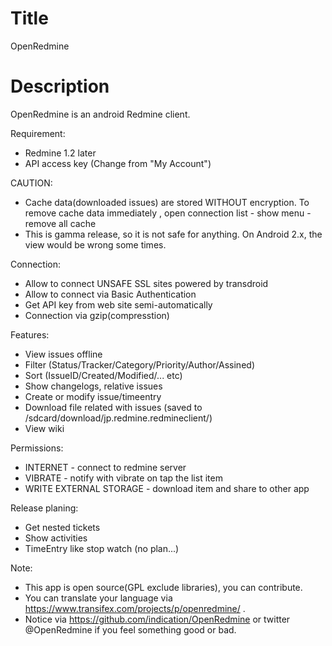 Title
===========
OpenRedmine

Description
==========
OpenRedmine is an android Redmine client.

Requirement:
* Redmine 1.2 later
* API access key (Change from "My Account")

CAUTION:
* Cache data(downloaded issues) are stored WITHOUT encryption. To remove cache data immediately , open connection list - show menu - remove all cache 
* This is gamma release, so it is not safe for anything. On Android 2.x, the view would be wrong some times.

Connection:
* Allow to connect UNSAFE SSL sites powered by transdroid
* Allow to connect via Basic Authentication
* Get API key from web site semi-automatically
* Connection via gzip(compresstion)

Features:
* View issues offline
* Filter (Status/Tracker/Category/Priority/Author/Assined)
* Sort (IssueID/Created/Modified/... etc)
* Show changelogs, relative issues
* Create or modify issue/timeentry
* Download file related with issues (saved to /sdcard/download/jp.redmine.redmineclient/)
* View wiki

Permissions:
* INTERNET - connect to redmine server
* VIBRATE - notify with vibrate on tap the list item
* WRITE EXTERNAL STORAGE - download item and share to other app

Release planing:
* Get nested tickets
* Show activities
* TimeEntry like stop watch (no plan...)

Note:
* This app is open source(GPL exclude libraries), you can contribute.
* You can translate your language via https://www.transifex.com/projects/p/openredmine/ .
* Notice via https://github.com/indication/OpenRedmine or twitter @OpenRedmine if you feel something good or bad.
